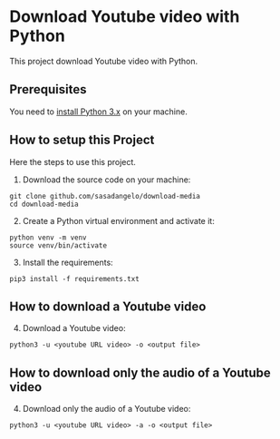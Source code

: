 # Download Youtube video with Python

This project download Youtube video with Python.

## Prerequisites

You need to [install Python 3.x](https://wiki.python.org/moin/BeginnersGuide/Download) on your machine.

## How to setup this Project

Here the steps to use this project.

1. Download the source code on your machine:
```
git clone github.com/sasadangelo/download-media
cd download-media
```

2. Create a Python virtual environment and activate it:
```
python venv -m venv
source venv/bin/activate
```

3. Install the requirements:
```
pip3 install -f requirements.txt
```

## How to download a Youtube video

4. Download a Youtube video:
```
python3 -u <youtube URL video> -o <output file>
```

## How to download only the audio of a Youtube video

4. Download only the audio of a Youtube video:
```
python3 -u <youtube URL video> -a -o <output file>
```
